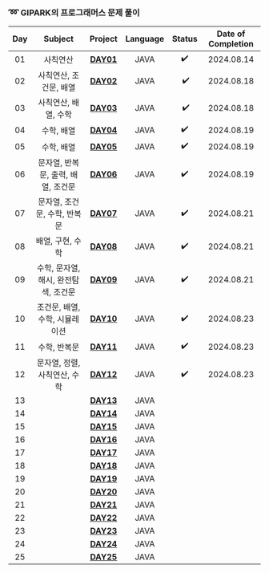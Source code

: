 ### ➿ GIPARK의 프로그래머스 문제 풀이

| Day |        Subject         |      Project       | Language | Status | Date of Completion |
|:---:|:----------------------:|:------------------:|:--------:|:------:|:------------------:|
| 01  |          사칙연산          | **[DAY01](Day01)** |   JAVA   |   ✔️   |     2024.08.14     |
| 02  |     사칙연산, 조건문, 배열      | **[DAY02](Day02)** |   JAVA   | ️ ️✔️  |     2024.08.18     |
| 03  |      사칙연산, 배열, 수학      | **[DAY03](Day03)** |   JAVA   | ️ ️✔️  |     2024.08.18     |
| 04  |         수학, 배열         | **[DAY04](Day04)** |   JAVA   |   ✔️   |     2024.08.19     |
| 05  |         수학, 배열         | **[DAY05](Day05)** |   JAVA   |   ✔️   |     2024.08.19     |
| 06  | 문자열, 반복문, 출력, 배열, 조건문  | **[DAY06](Day06)** |   JAVA   |   ✔️   |     2024.08.19     |
| 07  |   문자열, 조건문, 수학, 반복문    | **[DAY07](Day07)** |   JAVA   |   ✔️   |     2024.08.21     |
| 08  |       배열, 구현, 수학       | **[DAY08](Day08)** |   JAVA   |   ✔️   |     2024.08.21     |
| 09  | 수학, 문자열, 해시, 완전탐색, 조건문 | **[DAY09](Day09)** |   JAVA   |   ✔️   |     2024.08.21     |
| 10  |   조건문, 배열, 수학, 시뮬레이션   | **[DAY10](Day10)** |   JAVA   |   ✔️   |     2024.08.23     |
| 11  |        수학, 반복문         | **[DAY11](Day11)** |   JAVA   |   ✔️   |     2024.08.23     |
| 12  |   문자열, 정렬, 사칙연산, 수학    | **[DAY12](Day12)** |   JAVA   |   ✔️   |     2024.08.23     |
| 13  |                        | **[DAY13](Day13)** |   JAVA   |        |                    |
| 14  |                        | **[DAY14](Day14)** |   JAVA   |        |                    |
| 15  |                        | **[DAY15](Day15)** |   JAVA   |        |                    |
| 16  |                        | **[DAY16](Day16)** |   JAVA   |        |                    |
| 17  |                        | **[DAY17](Day17)** |   JAVA   |        |                    |
| 18  |                        | **[DAY18](Day18)** |   JAVA   |        |                    |
| 19  |                        | **[DAY19](Day19)** |   JAVA   |        |                    |
| 20  |                        | **[DAY20](Day20)** |   JAVA   |        |                    |
| 21  |                        | **[DAY21](Day21)** |   JAVA   |        |                    |
| 22  |                        | **[DAY22](Day22)** |   JAVA   |        |                    |
| 23  |                        | **[DAY23](Day23)** |   JAVA   |        |                    |
| 24  |                        | **[DAY24](Day24)** |   JAVA   |        |                    |
| 25  |                        | **[DAY25](Day25)** |   JAVA   |   ️    |                    |
